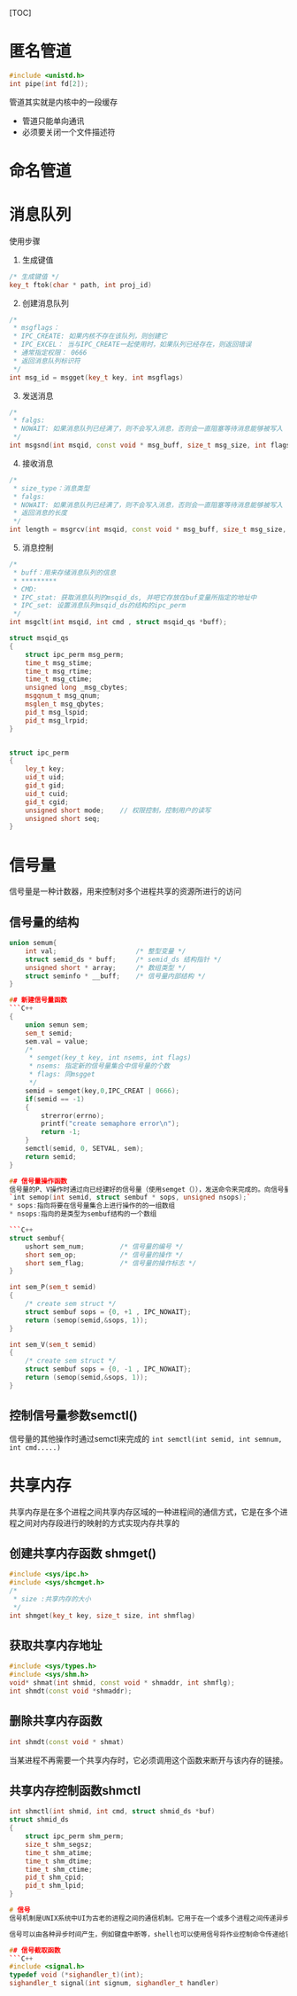 [TOC]
# 匿名管道
```C++
#include <unistd.h>
int pipe(int fd[2]);
```
管道其实就是内核中的一段缓存
* 管道只能单向通讯
* 必须要关闭一个文件描述符
# 命名管道

# 消息队列
使用步骤
1. 生成键值
```C++
/* 生成键值 */
key_t ftok(char * path, int proj_id)
```

2. 创建消息队列
```C++
/* 
 * msgflags：
 * IPC_CREATE: 如果内核不存在该队列，则创建它
 * IPC_EXCEL： 当与IPC_CREATE一起使用时，如果队列已经存在，则返回错误
 * 通常指定权限： 0666
 * 返回消息队列标识符
 */
int msg_id = msgget(key_t key, int msgflags)
```

3. 发送消息
```C++
/* 
 * falgs:
 * NOWAIT: 如果消息队列已经满了，则不会写入消息，否则会一直阻塞等待消息能够被写入
 */
int msgsnd(int msqid, const void * msg_buff, size_t msg_size, int flags);
```

4. 接收消息
```C++
/* 
 * size_type：消息类型
 * falgs:
 * NOWAIT: 如果消息队列已经满了，则不会写入消息，否则会一直阻塞等待消息能够被写入
 * 返回消息的长度
 */
int length = msgrcv(int msqid, const void * msg_buff, size_t msg_size, size_type type,int flags);
```

5. 消息控制
```C++
/* 
 * buff：用来存储消息队列的信息
 * *********
 * CMD:
 * IPC_stat: 获取消息队列的msqid_ds, 并吧它存放在buf变量所指定的地址中
 * IPC_set: 设置消息队列msqid_ds的结构的ipc_perm
 */
int msgclt(int msqid, int cmd , struct msqid_qs *buff);
```

```C++
struct msqid_qs
{
    struct ipc_perm msg_perm;
    time_t msg_stime;
    time_t msg_rtime;
    time_t msg_ctime;
    unsigned long _msg_cbytes;
    msgqnum_t msg_qnum;
    msglen_t msg_qbytes;
    pid_t msg_lspid;
    pid_t msg_lrpid;
}


struct ipc_perm
{
    ley_t key;
    uid_t uid;
    gid_t gid;
    uid_t cuid;
    gid_t cgid;
    unsigned short mode;    // 权限控制，控制用户的读写
    unsigned short seq;
}
```

# 信号量

信号量是一种计数器，用来控制对多个进程共享的资源所进行的访问

## 信号量的结构

```C++
union semum{
    int val;                    /* 整型变量 */
    struct semid_ds * buff;     /* semid_ds 结构指针 */
    unsigned short * array;     /* 数组类型 */
    struct seminfo * __buff;    /* 信号量内部结构 */
}

## 新建信号量函数
```C++
{
    union semun sem;
    sem_t semid;
    sem.val = value;
    /* 
     * semget(key_t key, int nsems, int flags)
     * nsems: 指定新的信号量集合中信号量的个数
     * flags: 同msgget
     */
    semid = semget(key,0,IPC_CREAT | 0666);
    if(semid == -1)
    {
        strerror(errno);
        printf("create semaphore error\n");
        return -1;
    }
    semctl(semid, 0, SETVAL, sem);
    return semid;
}

## 信号量操作函数
信号量的P、V操作时通过向已经建好的信号量（使用semget（）），发送命令来完成的。向信号量发送命令的函数是semop(), 函数原型如下
`int semop(int semid, struct sembuf * sops, unsigned nsops);`
* sops:指向将要在信号量集合上进行操作的的一组数组
* nsops:指向的是类型为sembuf结构的一个数组

```C++
struct sembuf{
    ushort sem_num;         /* 信号量的编号 */
    short sem_op;           /* 信号量的操作 */
    short sem_flag;         /* 信号量的操作标志 */
}

int sem_P(sem_t semid)
{
    /* create sem struct */
    struct sembuf sops = {0, +1 , IPC_NOWAIT};
    return (semop(semid,&sops, 1));
}

int sem_V(sem_t semid)
{
    /* create sem struct */
    struct sembuf sops = {0, -1 , IPC_NOWAIT};
    return (semop(semid,&sops, 1));
}

```

## 控制信号量参数semctl()
信号量的其他操作时通过semctl来完成的
`int semctl(int semid, int semnum, int cmd.....)`


# 共享内存
共享内存是在多个进程之间共享内存区域的一种进程间的通信方式，它是在多个进程之间对内存段进行的映射的方式实现内存共享的

##  创建共享内存函数 shmget()
```C++
#include <sys/ipc.h>
#include <sys/shcmget.h>
/* 
 * size :共享内存的大小
 */
int shmget(key_t key, size_t size, int shmflag)
```
## 获取共享内存地址
```C++
#include <sys/types.h>
#include <sys/shm.h>
void* shmat(int shmid, const void * shmaddr, int shmflg);
int shmdt(const void *shmaddr);
```
## 删除共享内存函数
```C++
int shmdt(const void * shmat)
```
当某进程不再需要一个共享内存时，它必须调用这个函数来断开与该内存的链接。

## 共享内存控制函数shmctl
```C++
int shmctl(int shmid, int cmd, struct shmid_ds *buf)
struct shmid_ds
{
    struct ipc_perm shm_perm;
    size_t shm_segsz;
    time_t shm_atime;
    time_t shm_dtime;
    time_t shm_ctime;
    pid_t shm_cpid;
    pid_t shm_lpid;
}

# 信号
信号机制是UNIX系统中UI为古老的进程之间的通信机制。它用于在一个或多个进程之间传递异步信号

信号可以由各种异步时间产生，例如键盘中断等，shell也可以使用信号将作业控制命令传递给它的子进程

## 信号截取函数
```C++
#include <signal.h>
typedef void (*sighandler_t)(int);
sighandler_t signal(int signum, sighandler_t handler)
```